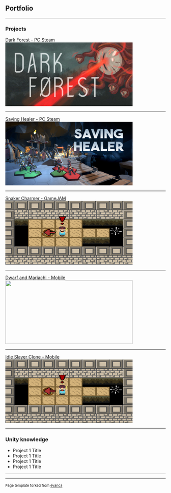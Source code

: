 ## Portfolio

---

### Projects

[Dark Forest - PC Steam](/darkForest)
<img src="images/dark_forest616.png?raw=true" width="400" height="200"/>

---
[Saving Healer - PC Steam](/pdf/sample_presentation.pdf)
<img src="images/savingHealer_616.png?raw=true" width="400" height="200"/>

---
[Snaker Charmer - GameJAM](http://example.com/)
<img src="images/snakeCharmer.png?raw=true" width="400" height="200"/>

---
[Dwarf and Mariachi - Mobile](http://example.com/)
<img src="images/Mariachis_and_Dwarfs.png.png?raw=true" width="400" height="200"/>

---
[Idle Slayer Clone - Mobile](http://example.com/)
<img src="images/snakeCharmer.png?raw=true" width="400" height="200"/>

---

### Unity knowledge

- Project 1 Title
- Project 1 Title
- Project 1 Title
- Project 1 Title

---




---
<p style="font-size:11px">Page template forked from <a href="https://github.com/evanca/quick-portfolio">evanca</a></p>
<!-- Remove above link if you don't want to attibute -->
